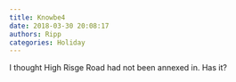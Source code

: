 ```yaml
---
title: Knowbe4
date: 2018-03-30 20:08:17
authors: Ripp
categories: Holiday
---
```


 I thought High Risge Road had not been annexed in. Has it?